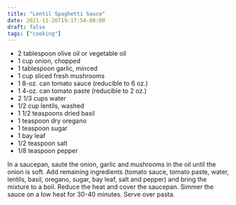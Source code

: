 ```yaml
---
title: "Lentil Spaghetti Sauce"
date: 2021-11-26T19:17:54-08:00
draft: false
tags: ["cooking"]
---
```


* 2 tablespoon olive oil or vegetable oil
* 1 cup onion, chopped
* 1 tablespoon garlic, minced
* 1 cup sliced fresh mushrooms
* 1 8-oz. can tomato sauce (reducible to 6 oz.)
* 1 4-oz. can tomato paste (reducible to 2 oz.)
* 2 1/3 cups water
* 1/2 cup lentils, washed
* 1 1/2 teaspoons dried basil
* 1 teaspoon dry oregano
* 1 teaspoon sugar
* 1 bay leaf
* 1/2 teaspoon salt
* 1/8 teaspoon pepper

In a saucepan, saute the onion, garlic and mushrooms in the oil until the onion is soft. Add remaining ingredients (tomato sauce, tomato paste, water, lentils, basil, oregano, sugar, bay leaf, salt and pepper) and bring the mixture to a boil. Reduce the heat and cover the saucepan. Simmer the sauce on a low heat for 30-40 minutes. Serve over pasta.
